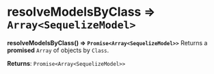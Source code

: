 # resolveModelsByClass ⇒ `Array<SequelizeModel>`
**resolveModelsByClass(<SequelizeClass>) ⇒ `Promise<Array<SequelizeModel>>`**
Returns a **promised** `Array` of <SequelizeModel> objects by `Class`.

**Returns**: `Promise<Array<SequelizeModel>>`
